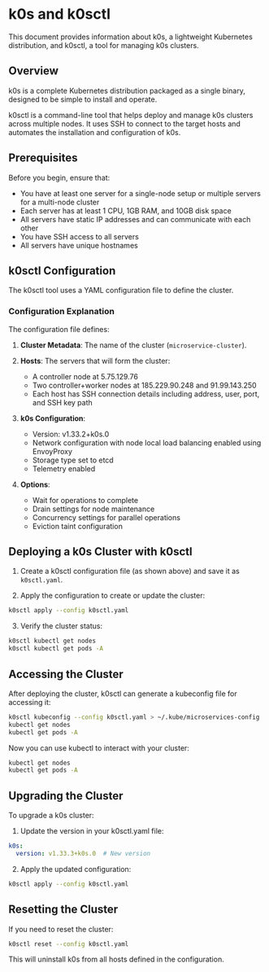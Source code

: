 # k0s and k0sctl

This document provides information about k0s, a lightweight Kubernetes distribution, and k0sctl, a tool for managing k0s clusters.

## Overview

k0s is a complete Kubernetes distribution packaged as a single binary, designed to be simple to install and operate.

k0sctl is a command-line tool that helps deploy and manage k0s clusters across multiple nodes. It uses SSH to connect to the target hosts and automates the installation and configuration of k0s.

## Prerequisites

Before you begin, ensure that:

- You have at least one server for a single-node setup or multiple servers for a multi-node cluster
- Each server has at least 1 CPU, 1GB RAM, and 10GB disk space
- All servers have static IP addresses and can communicate with each other
- You have SSH access to all servers
- All servers have unique hostnames

## k0sctl Configuration

The k0sctl tool uses a YAML configuration file to define the cluster. 

### Configuration Explanation

The configuration file defines:

1. **Cluster Metadata**: The name of the cluster (`microservice-cluster`).

2. **Hosts**: The servers that will form the cluster:
   - A controller node at 5.75.129.76
   - Two controller+worker nodes at 185.229.90.248 and 91.99.143.250
   - Each host has SSH connection details including address, user, port, and SSH key path

3. **k0s Configuration**:
   - Version: v1.33.2+k0s.0
   - Network configuration with node local load balancing enabled using EnvoyProxy
   - Storage type set to etcd
   - Telemetry enabled

4. **Options**:
   - Wait for operations to complete
   - Drain settings for node maintenance
   - Concurrency settings for parallel operations
   - Eviction taint configuration


## Deploying a k0s Cluster with k0sctl

1. Create a k0sctl configuration file (as shown above) and save it as `k0sctl.yaml`.

2. Apply the configuration to create or update the cluster:

```bash
k0sctl apply --config k0sctl.yaml
```

3. Verify the cluster status:

```bash
k0sctl kubectl get nodes
k0sctl kubectl get pods -A
```

## Accessing the Cluster

After deploying the cluster, k0sctl can generate a kubeconfig file for accessing it:

```bash
k0sctl kubeconfig --config k0sctl.yaml > ~/.kube/microservices-config
kubectl get nodes
kubectl get pods -A
```

Now you can use kubectl to interact with your cluster:

```bash
kubectl get nodes
kubectl get pods -A
```

## Upgrading the Cluster

To upgrade a k0s cluster:

1. Update the version in your k0sctl.yaml file:

```yaml
k0s:
  version: v1.33.3+k0s.0  # New version
```

2. Apply the updated configuration:

```bash
k0sctl apply --config k0sctl.yaml
```

## Resetting the Cluster

If you need to reset the cluster:

```bash
k0sctl reset --config k0sctl.yaml
```

This will uninstall k0s from all hosts defined in the configuration.